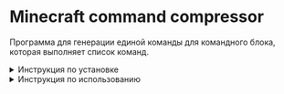 # Minecraft command compressor
Программа для генерации единой команды для командного блока, которая выполняет список команд.

<details>
<summary>Инструкция по установке</summary>

### Шаги установки
1. Убедитесь, что на вашем устройстве установлен Python (если нет, установите его).
2. Скачайте файл `main.py`.
3. Запустите файл `main.py`.
4. Для удобства работы установите библиотеку `pyperclip` (опционально).

</details>

<details>
<summary>Инструкция по использованию</summary>

### Шаги использования
1. Запустите программу.
2. Введите необходимые команды (символ `/` не обязателен).
3. Завершите ввод, нажав **Enter** на пустой строке.
4. Если библиотека `pyperclip` установлена, итоговая команда автоматически скопируется в буфер обмена.
5. В случае отсутствия библиотеки, скопируйте сгенерированную команду вручную из консоли.

</details>